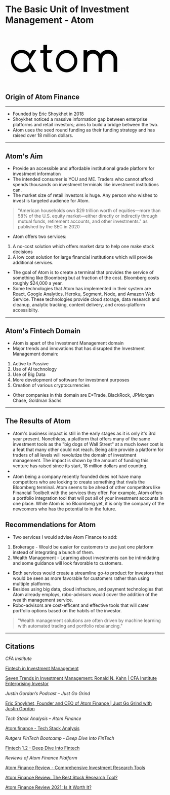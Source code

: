 # The Basic Unit of Investment Management - Atom
![atom](atom.jpg)
---
## Origin of Atom Finance
---
* Founded by Eric Shoykhet in 2018
* Shoykhet noticed a massive information gap between enterprise platforms and retail investors; aims to build a bridge between the two.
* Atom uses the seed round funding as their funding strategy and has raised over 18 million dollars.
---
## Atom's Aim 
* Provide an accessible and affordable institutional grade platform for investment information
* The intended consumer is YOU and ME. Traders who cannot afford spends thousands on investment terminals like investment institutions can. 
* The market size of retail investors is huge. Any person who wishes to invest is targeted audience for Atom.
> "American households own $29 trillion worth of equities—more than 58% of the U.S. equity market—either directly or indirectly through mutual funds, retirement accounts, and other investments." as published by the SEC in 2020
* Atom offers two services:
1. A no-cost solution which offers market data to help one make stock decisions
2. A low cost solution for large financial institutions which will provide additional services.
* The goal of Atom is to create a terminal that provides the service of something like Bloomberg but at fraction of the cost. Bloomberg costs roughly $24,000 a year.
* Some technologies that Atom has implemented in their system are React, Google Analytics, Heroku, Segment, Node, and Amazon Web Service. These technologies provide cloud storage, data research and cleanup, analytic tracking, content delivery, and cross-platform accessibilty. 
---
## Atom's Fintech Domain
* Atom is apart of the Investment Management domain
* Major trends and innovations that has disrupted the Investment Management domain:
1. Active to Passive 
2. Use of AI technology
3. Use of Big Data
4. More development of software for investment purposes
5. Creation of various cryptocurrencies
* Other companies in this domain are E*Trade, BlackRock, JPMorgan Chase, Goldman Sachs
---
## The Results of Atom
* Atom's business impact is still in the early stages as  it is only it's 3rd year present. Nonethless, a platform that offers many of the same investment tools as the "big dogs of Wall Street" at a much lower cost is a feat that many other could not reach. Being able provide a platform for traders of all levels will revolutize the domain of investment management. The impact is shown by the amount of funding this venture has raised since its start, 18 million dollars and counting.
* 
* Atom being a company  recently founded does not have many  competitors who are looking to create something that rivals the  Bloomberg terminal. Atom seems to be ahead of other competitors like Financial Toolbelt with the services they offer. For example, Atom offers a portfolio integration tool that will put all of your investment accounts in one place. While Atom is no Bloomberg yet, it is only the company of the newcomers who has the potential to in the future.
## Recommendations for Atom
* Two services I would advise Atom Finance to add:
1. Brokerage - Would be easier for customers to use just one platform instead of integrating a bunch of them.
2. Wealth Management - Learning about investments can be intimidating and some guidance will look favorable to  customers.

* Both services would create a streamline go-to product for investors that would be seen as more favorable for customers rather than using multiple platforms.
* Besides using big data, cloud infracture, and payment technologies that Atom already employs, robo-advisors would cover the addition of the wealth management service.
* Robo-advisors are cost-efficent and effective tools that will cater portfolio options based on the habits of the investor.
>"Wealth management solutions are often driven by machine learning with automated trading and portfolio rebalancing." 
---
## Citations
*CFA Institute*

[Fintech in Investment Management](https://www.cfainstitute.org/-/media/documents/support/programs/cfa/cfa-program-level-iii-fintech-in-investment-management.ashx) 

[Seven Trends in Investment Management: Ronald N. Kahn | CFA Institute Enterprising Investor](https://blogs.cfainstitute.org/investor/2019/05/15/seven-trends-in-investment-management-ronald-n-kahn/)

*Justin Gordan’s Podcast – Just Go Grind*

 [Eric Shoykhet, Founder and CEO of Atom Finance  | Just Go Grind with Justin Gordon](https://www.justgogrind.com/eric-shoykhet-podcast/#show-notes)

*Tech Stack Analysis – Atom Finance*

[Atom.finance - Tech Stack Analysis](https://awesometechstack.com/analysis/website/atom.finance/)

*Rutgers FinTech Bootcamp  - Deep Dive Into FinTech*

[Fintech 1.2 - Deep Dive Into Fintech](https://docs.google.com/presentation/d/13zsyUhV5OOWT0fqV4A_dxao3smKImGITfwk7LHu8Drw/edit#slide=id.g5ecf7ad488_5_446)

*Reviews of Atom Finance Platform*

[Atom Finance Review - Comprehensive Investment Research Tools](https://www.moneycrashers.com/atom-finance-review/)

[Atom Finance Review: The Best Stock Research Tool?](https://www.thestockdork.com/atom-finance-review/)

[Atom Finance Review 2021: Is It Worth It?](https://www.investingsimple.com/atom-finance-review/)
 


